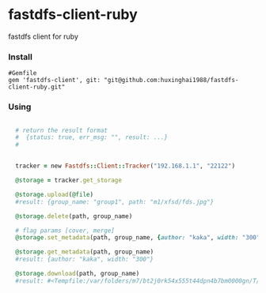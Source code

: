 # fastdfs-client-ruby

fastdfs client for ruby 

### Install

    #Gemfile
    gem 'fastdfs-client', git: "git@github.com:huxinghai1988/fastdfs-client-ruby.git"

### Using

```RUBY

  # return the result format 
  #  {status: true, err_msg: "", result: ...}
  #


  tracker = new Fastdfs::Client::Tracker("192.168.1.1", "22122")

  @storage = tracker.get_storage

  @storage.upload(@file)
  #result: {group_name: "group1", path: "m1/xfsd/fds.jpg"}

  @storage.delete(path, group_name)  

  # flag params [cover, merge]
  @storage.set_metadata(path, group_name, {author: "kaka", width: "300"}, flag)

  @storage.get_metadata(path, group_name) 
  #result: {author: "kaka", width: "300"}

  @storage.download(path, group_name) 
  #result: #<Tempfile:/var/folders/m7/bt2j0rk54x555t44dpn4b7bm0000gn/T/test.jpg20160416-43738-1560vq3>  

```